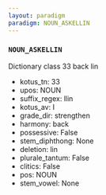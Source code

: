 ```yaml
---
layout: paradigm
paradigm: NOUN_ASKELLIN
---
```

### ` NOUN_ASKELLIN `

Dictionary class 33 back lin
* kotus_tn: 33
* upos: NOUN
* suffix_regex: llin
* kotus_av: I
* grade_dir: strengthen
* harmony: back
* possessive: False
* stem_diphthong: None
* deletion: lin
* plurale_tantum: False
* clitics: False
* pos: NOUN
* stem_vowel: None
